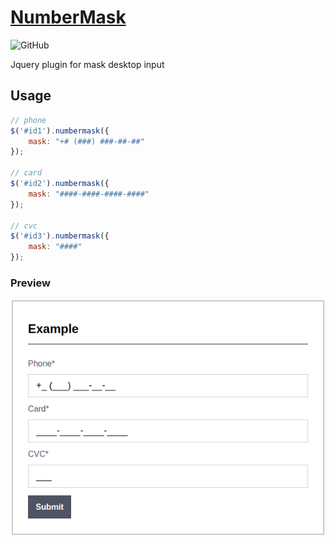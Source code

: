 [NumberMask](https://keygenqt.com/work/js-numbermask)
===================

![GitHub](https://img.shields.io/github/license/keygenqt/js-numbermask)

Jquery plugin for mask desktop input

## Usage

```js
// phone
$('#id1').numbermask({
    mask: "+# (###) ###-##-##"
});

// card
$('#id2').numbermask({
    mask: "####-####-####-####"
});

// cvc
$('#id3').numbermask({
    mask: "####"
});
```

### Preview

![picture](preview.png)